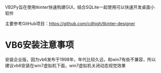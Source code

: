 VB2Py旨在使用tkinter快速构建GUI，结合SQLite一起使用可以快速开发桌面小软件

主要参考GitHub项目：https://github.com/cdhigh/tkinter-designer

# VB6安装注意事项
安装企业版，因为vb6发布于1998年，年代比较久远，和win7有些不兼容，所以建议vb6安装在win7虚拟机下面，win7虚拟机关闭动态视觉效果
